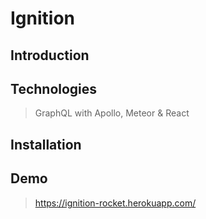 # Ignition

## Introduction

> 

## Technologies

> GraphQL with Apollo, Meteor & React

## Installation

> 

## Demo

> https://ignition-rocket.herokuapp.com/